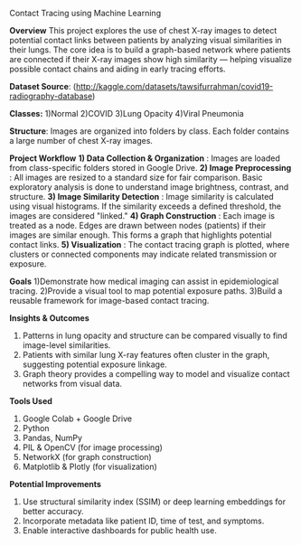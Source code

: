Contact Tracing using Machine Learning

**Overview**
This project explores the use of chest X-ray images to detect potential contact links between patients by analyzing visual similarities in their lungs. The core idea is to build a graph-based network where patients are connected if their X-ray images show high similarity — helping visualize possible contact chains and aiding in early tracing efforts.

**Dataset Source**: (http://kaggle.com/datasets/tawsifurrahman/covid19-radiography-database)

**Classes:**
1)Normal
2)COVID
3)Lung Opacity
4)Viral Pneumonia

**Structure**: Images are organized into folders by class. Each folder contains a large number of chest X-ray images.

**Project Workflow**
**1) Data Collection & Organization** : 
Images are loaded from class-specific folders stored in Google Drive.
**2) Image Preprocessing** : 
All images are resized to a standard size for fair comparison. Basic exploratory analysis is done to understand image brightness, contrast, and structure.
**3) Image Similarity Detection** : 
Image similarity is calculated using visual histograms. If the similarity exceeds a defined threshold, the images are considered "linked."
**4) Graph Construction** : 
Each image is treated as a node. Edges are drawn between nodes (patients) if their images are similar enough. This forms a graph that highlights potential contact links.
**5) Visualization** : 
The contact tracing graph is plotted, where clusters or connected components may indicate related transmission or exposure.

**Goals**
1)Demonstrate how medical imaging can assist in epidemiological tracing.
2)Provide a visual tool to map potential exposure paths.
3)Build a reusable framework for image-based contact tracing.

**Insights & Outcomes**
1) Patterns in lung opacity and structure can be compared visually to find image-level similarities.
2) Patients with similar lung X-ray features often cluster in the graph, suggesting potential exposure linkage.
3) Graph theory provides a compelling way to model and visualize contact networks from visual data.

**Tools Used**
1) Google Colab + Google Drive
2) Python
3) Pandas, NumPy
4) PIL & OpenCV (for image processing)
5) NetworkX (for graph construction)
6) Matplotlib & Plotly (for visualization)

**Potential Improvements**
1) Use structural similarity index (SSIM) or deep learning embeddings for better accuracy.
2) Incorporate metadata like patient ID, time of test, and symptoms.
3) Enable interactive dashboards for public health use.
